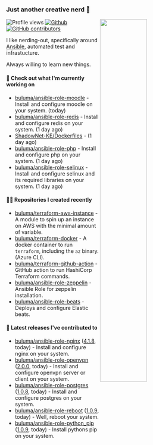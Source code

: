 ### Just another creative nerd 👋


![Profile views](https://gpvc.arturio.dev/buluma) <a href="https://gitstats.me/buluma">
  <img align="right" src="https://github-readme-stats.vercel.app/api?username=buluma&theme=gotham&show_icons=true" width="50%"/>
</a>
[![Github](https://img.shields.io/badge/-buluma-black?style=flat&labelColor=black&logo=github&logoColor=white&include_all_commits=true&count_private=true)](https://gitstats.me/buluma)
[![GitHub contributors](https://img.shields.io/github/contributors/buluma/badges.svg)](https://GitHub.com/buluma/badges/graphs/contributors/)

I like nerding-out, specifically around [Ansible](https://github.com/ansible/ansible), automated test and infrastucture.

Always willing to learn new things.

#### 👷 Check out what I'm currently working on

- [buluma/ansible-role-moodle](https://github.com/buluma/ansible-role-moodle) - Install and configure moodle on your system. (today)
- [buluma/ansible-role-redis](https://github.com/buluma/ansible-role-redis) - Install and configure redis on your system. (1 day ago)
- [ShadowNet-KE/Dockerfiles](https://github.com/ShadowNet-KE/Dockerfiles) -  (1 day ago)
- [buluma/ansible-role-php](https://github.com/buluma/ansible-role-php) - Install and configure php on your system. (1 day ago)
- [buluma/ansible-role-selinux](https://github.com/buluma/ansible-role-selinux) - Install and configure selinux and its required libraries on your system. (1 day ago)

#### 👨‍💻 Repositories I created recently

- [buluma/terraform-aws-instance](https://github.com/buluma/terraform-aws-instance) - A module to spin up an instance on AWS with the minimal amount of variable.
- [buluma/terraform-docker](https://github.com/buluma/terraform-docker) - A docker container to run `terraform`, including the `az` binary. (Azure CLI).
- [buluma/terraform-github-action](https://github.com/buluma/terraform-github-action) - GitHub action to run HashiCorp Terraform commands.
- [buluma/ansible-role-zeppelin](https://github.com/buluma/ansible-role-zeppelin) - Ansible Role for zeppelin installation.
- [buluma/ansible-role-beats](https://github.com/buluma/ansible-role-beats) - Deploys and configure Elastic beats.

#### 🚀 Latest releases I've contributed to

- [buluma/ansible-role-nginx](https://github.com/buluma/ansible-role-nginx) ([4.1.8](https://github.com/buluma/ansible-role-nginx/releases/tag/4.1.8), today) - Install and configure nginx on your system.
- [buluma/ansible-role-openvpn](https://github.com/buluma/ansible-role-openvpn) ([2.0.0](https://github.com/buluma/ansible-role-openvpn/releases/tag/2.0.0), today) - Install and configure openvpn server or client on your system.
- [buluma/ansible-role-postgres](https://github.com/buluma/ansible-role-postgres) ([1.0.8](https://github.com/buluma/ansible-role-postgres/releases/tag/1.0.8), today) - Install and configure postgres on your system.
- [buluma/ansible-role-reboot](https://github.com/buluma/ansible-role-reboot) ([1.0.9](https://github.com/buluma/ansible-role-reboot/releases/tag/1.0.9), today) - Well, reboot your system.
- [buluma/ansible-role-python_pip](https://github.com/buluma/ansible-role-python_pip) ([1.0.9](https://github.com/buluma/ansible-role-python_pip/releases/tag/1.0.9), today) - Install pythons pip on your system.



